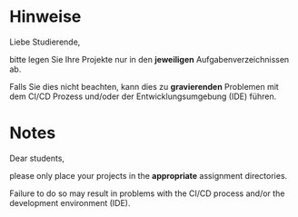 # Hinweise

Liebe Studierende,

bitte legen Sie Ihre Projekte nur in den **jeweiligen** Aufgabenverzeichnissen ab.

Falls Sie dies nicht beachten, kann dies zu **gravierenden** Problemen mit dem CI/CD Prozess und/oder der Entwicklungsumgebung (IDE) führen.

# Notes

Dear students,

please only place your projects in the **appropriate** assignment directories.

Failure to do so may result in problems with the CI/CD process and/or the development environment (IDE).
